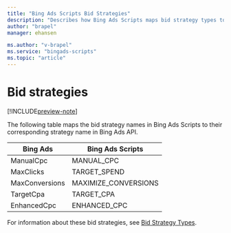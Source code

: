 ```yaml
---
title: "Bing Ads Scripts Bid Strategies"
description: "Describes how Bing Ads Scripts maps bid strategy types to Bing Ads API bid strategy names."
author: "brapel"
manager: ehansen

ms.author: "v-brapel"
ms.service: "bingads-scripts"
ms.topic: "article"
---
```


# Bid strategies

[!INCLUDE[preview-note](../includes/preview-note.md)]

The following table maps the bid strategy names in Bing Ads Scripts to their corresponding strategy name in Bing Ads API.

|Bing Ads|Bing Ads Scripts|
|-|-
ManualCpc|MANUAL_CPC
MaxClicks|TARGET_SPEND
MaxConversions|MAXIMIZE_CONVERSIONS
TargetCpa|TARGET_CPA
EnhancedCpc|ENHANCED_CPC

For information about these bid strategies, see [Bid Strategy Types](/bingads/guides/budget-bid-strategies#bidstrategytypes).

